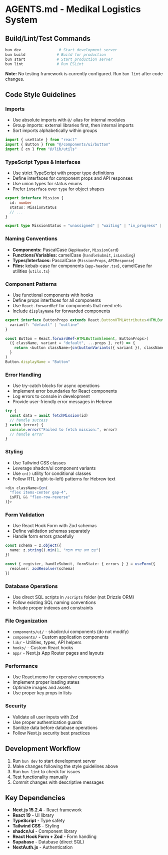 # AGENTS.md - Medikal Logistics System

## Build/Lint/Test Commands

```bash
bun dev                 # Start development server
bun build              # Build for production
bun start              # Start production server
bun lint               # Run ESLint
```

**Note:** No testing framework is currently configured. Run `bun lint` after code changes.

## Code Style Guidelines

### Imports
- Use absolute imports with `@/` alias for internal modules
- Group imports: external libraries first, then internal imports
- Sort imports alphabetically within groups

```typescript
import { useState } from "react"
import { Button } from "@/components/ui/button"
import { cn } from "@/lib/utils"
```

### TypeScript Types & Interfaces
- Use strict TypeScript with proper type definitions
- Define interfaces for component props and API responses
- Use union types for status enums
- Prefer `interface` over `type` for object shapes

```typescript
export interface Mission {
  id: number
  status: MissionStatus
  // ...
}

export type MissionStatus = "unassigned" | "waiting" | "in_progress" | "completed" | "problem"
```

### Naming Conventions
- **Components:** PascalCase (`AppHeader`, `MissionCard`)
- **Functions/Variables:** camelCase (`handleSubmit`, `isLoading`)
- **Types/Interfaces:** PascalCase (`MissionProps`, `APIResponse`)
- **Files:** kebab-case for components (`app-header.tsx`), camelCase for utilities (`utils.ts`)

### Component Patterns
- Use functional components with hooks
- Define props interfaces for all components
- Use `React.forwardRef` for components that need refs
- Include `displayName` for forwarded components

```typescript
export interface ButtonProps extends React.ButtonHTMLAttributes<HTMLButtonElement> {
  variant?: "default" | "outline"
}

const Button = React.forwardRef<HTMLButtonElement, ButtonProps>(
  ({ className, variant = "default", ...props }, ref) => {
    return <button className={cn(buttonVariants({ variant }), className)} ref={ref} {...props} />
  }
)
Button.displayName = "Button"
```

### Error Handling
- Use try-catch blocks for async operations
- Implement error boundaries for React components
- Log errors to console in development
- Provide user-friendly error messages in Hebrew

```typescript
try {
  const data = await fetchMission(id)
  // handle success
} catch (error) {
  console.error("Failed to fetch mission:", error)
  // handle error
}
```

### Styling
- Use Tailwind CSS classes
- Leverage shadcn/ui component variants
- Use `cn()` utility for conditional classes
- Follow RTL (right-to-left) patterns for Hebrew text

```typescript
<div className={cn(
  "flex items-center gap-4",
  isRTL && "flex-row-reverse"
)}>
```

### Form Validation
- Use React Hook Form with Zod schemas
- Define validation schemas separately
- Handle form errors gracefully

```typescript
const schema = z.object({
  name: z.string().min(1, "שם הוא שדה חובה")
})

const { register, handleSubmit, formState: { errors } } = useForm({
  resolver: zodResolver(schema)
})
```

### Database Operations
- Use direct SQL scripts in `/scripts` folder (not Drizzle ORM)
- Follow existing SQL naming conventions
- Include proper indexes and constraints

### File Organization
- `components/ui/` - shadcn/ui components (do not modify)
- `components/` - Custom application components
- `lib/` - Utilities, types, API helpers
- `hooks/` - Custom React hooks
- `app/` - Next.js App Router pages and layouts

### Performance
- Use React.memo for expensive components
- Implement proper loading states
- Optimize images and assets
- Use proper key props in lists

### Security
- Validate all user inputs with Zod
- Use proper authentication guards
- Sanitize data before database operations
- Follow Next.js security best practices

## Development Workflow

1. Run `bun dev` to start development server
2. Make changes following the style guidelines above
3. Run `bun lint` to check for issues
4. Test functionality manually
5. Commit changes with descriptive messages

## Key Dependencies

- **Next.js 15.2.4** - React framework
- **React 19** - UI library
- **TypeScript** - Type safety
- **Tailwind CSS** - Styling
- **shadcn/ui** - Component library
- **React Hook Form + Zod** - Form handling
- **Supabase** - Database (direct SQL)
- **NextAuth.js** - Authentication